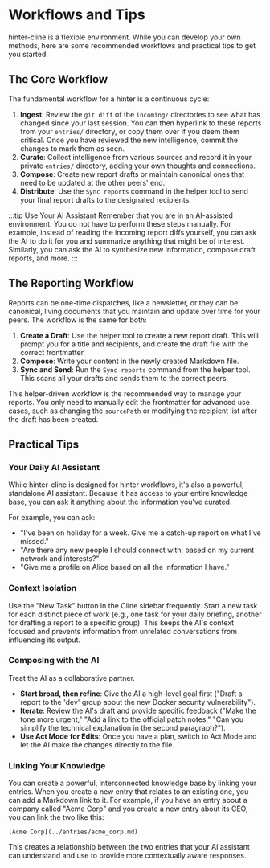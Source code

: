 # Workflows and Tips

hinter-cline is a flexible environment.
While you can develop your own methods, here are some recommended workflows and practical tips to get you started.

## The Core Workflow

The fundamental workflow for a hinter is a continuous cycle:

1.  **Ingest**: Review the `git diff` of the `incoming/` directories to see what has changed since your last session.
    You can then hyperlink to these reports from your `entries/` directory, or copy them over if you deem them critical.
    Once you have reviewed the new intelligence, commit the changes to mark them as seen.
2.  **Curate**: Collect intelligence from various sources and record it in your private `entries/` directory, adding your own thoughts and connections.
3.  **Compose**: Create new report drafts or maintain canonical ones that need to be updated at the other peers' end.
4.  **Distribute**: Use the `Sync reports` command in the helper tool to send your final report drafts to the designated recipients.

:::tip Use Your AI Assistant
Remember that you are in an AI-assisted environment. You do not have to perform these steps manually. For example, instead of reading the incoming report diffs yourself, you can ask the AI to do it for you and summarize anything that might be of interest. Similarly, you can ask the AI to synthesize new information, compose draft reports, and more.
:::

## The Reporting Workflow

Reports can be one-time dispatches, like a newsletter, or they can be canonical, living documents that you maintain and update over time for your peers.
The workflow is the same for both:

1.  **Create a Draft**: Use the helper tool to create a new report draft.
    This will prompt you for a title and recipients, and create the draft file with the correct frontmatter.
2.  **Compose**: Write your content in the newly created Markdown file.
3.  **Sync and Send**: Run the `Sync reports` command from the helper tool.
    This scans all your drafts and sends them to the correct peers.

This helper-driven workflow is the recommended way to manage your reports. You only need to manually edit the frontmatter for advanced use cases, such as changing the `sourcePath` or modifying the recipient list after the draft has been created.

## Practical Tips

### Your Daily AI Assistant

While hinter-cline is designed for hinter workflows, it's also a powerful, standalone AI assistant.
Because it has access to your entire knowledge base, you can ask it anything about the information you've curated.

For example, you can ask:

- "I've been on holiday for a week. Give me a catch-up report on what I've missed."
- "Are there any new people I should connect with, based on my current network and interests?"
- "Give me a profile on Alice based on all the information I have."

### Context Isolation

Use the "New Task" button in the Cline sidebar frequently.
Start a new task for each distinct piece of work (e.g., one task for your daily briefing, another for drafting a report to a specific group).
This keeps the AI's context focused and prevents information from unrelated conversations from influencing its output.

### Composing with the AI

Treat the AI as a collaborative partner.

- **Start broad, then refine**: Give the AI a high-level goal first ("Draft a report to the 'dev' group about the new Docker security vulnerability").
- **Iterate**: Review the AI's draft and provide specific feedback ("Make the tone more urgent," "Add a link to the official patch notes," "Can you simplify the technical explanation in the second paragraph?").
- **Use Act Mode for Edits**: Once you have a plan, switch to Act Mode and let the AI make the changes directly to the file.

### Linking Your Knowledge

You can create a powerful, interconnected knowledge base by linking your entries.
When you create a new entry that relates to an existing one, you can add a Markdown link to it.
For example, if you have an entry about a company called "Acme Corp" and you create a new entry about its CEO, you can link the two like this:

`[Acme Corp](../entries/acme_corp.md)`

This creates a relationship between the two entries that your AI assistant can understand and use to provide more contextually aware responses.

